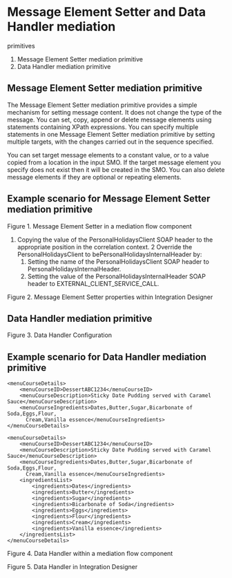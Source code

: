 <!-- image -->

# Message Element Setter and Data Handler mediation
primitives

1. Message Element Setter mediation primitive
2. Data Handler mediation primitive

## Message Element Setter mediation primitive

The Message Element Setter mediation primitive provides a simple mechanism for setting message
content. It does not change the type of the message. You can set, copy, append or delete message
elements using statements containing XPath expressions. You can specify multiple statements in one
Message Element Setter mediation primitive by setting multiple targets, with the changes carried out
in the sequence specified.

You can set target message elements to a constant value, or to a value copied from a location in
the input SMO. If the target message element you specify does not exist then it will be created in
the SMO. You can also delete message elements if they are optional or repeating elements.

## Example scenario for Message Element Setter mediation primitive

Figure 1. Message Element Setter in a mediation flow component

<!-- image -->

1. Copying the value of the PersonalHolidaysClient SOAP header to the
appropriate position in the correlation context.
2 Override the PersonalHolidaysClient to bePersonalHolidaysInternalHeader by:
    1. Setting the name of the PersonalHolidaysClient SOAP header to
PersonalHolidaysInternalHeader.
    2. Setting the value of the PersonalHolidaysInternalHeader SOAP header to
EXTERNAL\_CLIENT\_SERVICE\_CALL.

Figure 2. Message Element Setter properties within Integration Designer

<!-- image -->

## Data Handler mediation primitive

Figure 3. Data Handler Configuration

<!-- image -->

## Example scenario for Data Handler mediation primitive

```
<menuCourseDetails>
	<menuCourseID>DessertABC1234</menuCourseID>
	<menuCourseDescription>Sticky Date Pudding served with Caramel Sauce</menuCourseDescription>
	<menuCourseIngredients>Dates,Butter,Sugar,Bicarbonate of Soda,Eggs,Flour,
	  Cream,Vanilla essence</menuCourseIngredients>
</menuCourseDetails>
```

```
<menuCourseDetails>
	<menuCourseID>DessertABC1234</menuCourseID>
	<menuCourseDescription>Sticky Date Pudding served with Caramel Sauce</menuCourseDescription>
	<menuCourseIngredients>Dates,Butter,Sugar,Bicarbonate of Soda,Eggs,Flour,
	  Cream,Vanilla essence</menuCourseIngredients>
	<ingredientsList>
		<ingredients>Dates</ingredients>
		<ingredients>Butter</ingredients>
		<ingredients>Sugar</ingredients>
		<ingredients>Bicarbonate of Soda</ingredients>
		<ingredients>Eggs</ingredients>
		<ingredients>Flour</ingredients>
		<ingredients>Cream</ingredients>
		<ingredients>Vanilla essence</ingredients>
	</ingredientsList>
</menuCourseDetails>
```

Figure 4. Data Handler within a mediation flow component

<!-- image -->

Figure 5. Data Handler in Integration Designer

<!-- image -->